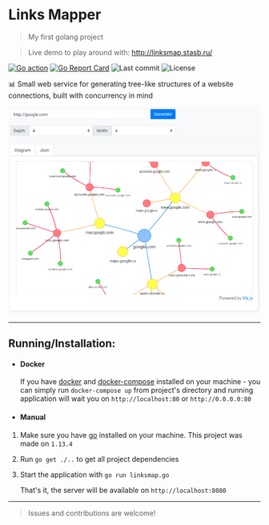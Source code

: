 # Links Mapper 

> My first golang project

> Live demo to play around with: http://linksmap.stasb.ru/

[![Go action](https://github.com/godstanis/linksmap/workflows/Go/badge.svg)](https://github.com/godstanis/linksmap/actions?query=workflow%3AGo)
[![Go Report Card](https://goreportcard.com/badge/github.com/godstanis/linksmap)](https://goreportcard.com/report/github.com/godstanis/linksmap)
![Last commit](https://img.shields.io/github/last-commit/godstanis/linksmap)
![License](https://img.shields.io/github/license/godstanis/linksmap)

:bar_chart: Small web service for generating tree-like structures of a website connections, built with concurrency in mind

![Application preview image](.github/screenshots/app-running-google-tree.png)

<hr>

## Running/Installation:

- #### Docker
  If you have [docker](https://www.docker.com/) and [docker-compose](https://docs.docker.com/compose/) installed on your machine - you can simply run `docker-compose up` from project's directory and running application will wait you on `http://localhost:80` or `http://0.0.0.0:80`

- #### Manual

1. Make sure you have [go](https://golang.org/) installed on your machine. This project was made on `1.13.4`
2. Run `go get ./..` to get all project dependencies
3. Start the application with `go run linksmap.go`

    That's it, the server will be available on `http://localhost:8080`

<hr>

> Issues and contributions are welcome!
